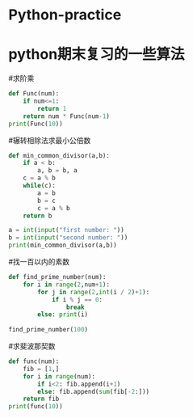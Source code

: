 # Python-practice
# python期末复习的一些算法

#求阶乘
```python
def Func(num):
    if num<=1:
        return 1
    return num * Func(num-1)
print(Func(10))
```

#辗转相除法求最小公倍数
```python
def min_common_divisor(a,b):
    if a < b:
        a, b = b, a
    c = a % b
    while(c):
        a = b
        b = c
        c = a % b 
    return b

a = int(input("first number: "))
b = int(input("second number: "))
print(min_common_divisor(a,b))
```

#找一百以内的素数
```python
def find_prime_number(num):
    for i in range(2,num+1):
        for j in range(2,int(i / 2)+1):
            if i % j == 0:
                break
        else: print(i)
        
find_prime_number(100)
```

#求斐波那契数
```python
def func(num):
    fib = [1,]
    for i in range(num):
        if i<2: fib.append(i+1)
        else: fib.append(sum(fib[-2:]))
    return fib
print(func(10))
```
